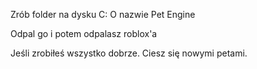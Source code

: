 Zrób folder na dysku C: O nazwie Pet Engine


Odpal go i potem odpalasz roblox'a 


Jeśli zrobiłeś wszystko dobrze. Ciesz się nowymi petami.

<!---
RobloxEngine/RobloxEngine is a ✨ special ✨ repository because its `README.md` (this file) appears on your GitHub profile.
You can click the Preview link to take a look at your changes.
--->
